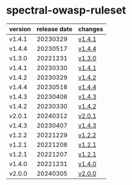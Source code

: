 # spectral-owasp-ruleset	


|version|release date|changes|
|---|---|---|
|v1.4.1|20230329|[v1.4.1](./v1.4.1-20230329.md)|
|v1.4.4|20230517|[v1.4.4](./v1.4.4-20230517.md)|
|v1.3.0|20221231|[v1.3.0](./v1.3.0-20221231.md)|
|v1.4.1|20230330|[v1.4.1](./v1.4.1-20230330.md)|
|v1.4.2|20230329|[v1.4.2](./v1.4.2-20230329.md)|
|v1.4.4|20230518|[v1.4.4](./v1.4.4-20230518.md)|
|v1.4.3|20230406|[v1.4.3](./v1.4.3-20230406.md)|
|v1.4.2|20230330|[v1.4.2](./v1.4.2-20230330.md)|
|v2.0.1|20240312|[v2.0.1](./v2.0.1-20240312.md)|
|v1.4.3|20230407|[v1.4.3](./v1.4.3-20230407.md)|
|v1.2.2|20221229|[v1.2.2](./v1.2.2-20221229.md)|
|v1.2.1|20221208|[v1.2.1](./v1.2.1-20221208.md)|
|v1.2.1|20221207|[v1.2.1](./v1.2.1-20221207.md)|
|v1.4.0|20221231|[v1.4.0](./v1.4.0-20221231.md)|
|v2.0.0|20240305|[v2.0.0](./v2.0.0-20240305.md)|
